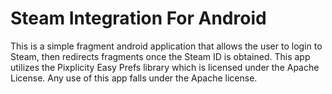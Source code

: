 # Steam Integration For Android

This is a simple fragment android application that allows the user to login to Steam, then redirects fragments once the 
Steam ID is obtained. This app utilizes the Pixplicity Easy Prefs library which is licensed under the Apache License. Any use of this app
falls under the Apache license.
